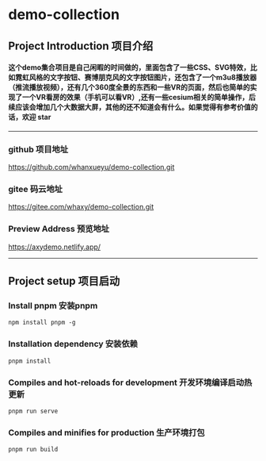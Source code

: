 # demo-collection

## Project Introduction 项目介绍

#### 这个demo集合项目是自己闲暇的时间做的，里面包含了一些CSS、SVG特效，比如霓虹风格的文字按钮、赛博朋克风的文字按钮图片，还包含了一个m3u8播放器（推流播放视频），还有几个360度全景的东西和一些VR的页面，然后也简单的实现了一个VR看房的效果（手机可以看VR）,还有一些cesium相关的简单操作，后续应该会增加几个大数据大屏，其他的还不知道会有什么。如果觉得有参考价值的话，欢迎 **star**

---

### github 项目地址

<https://github.com/whanxueyu/demo-collection.git>

### gitee 码云地址

<https://gitee.com/whaxy/demo-collection.git>

### Preview Address 预览地址

<https://axydemo.netlify.app/>

---

## Project setup 项目启动

### Install pnpm 安装pnpm
```
npm install pnpm -g
```
### Installation dependency 安装依赖

```
pnpm install
```

### Compiles and hot-reloads for development 开发环境编译启动热更新
```
pnpm run serve
```

### Compiles and minifies for production 生产环境打包
```
pnpm run build
```
